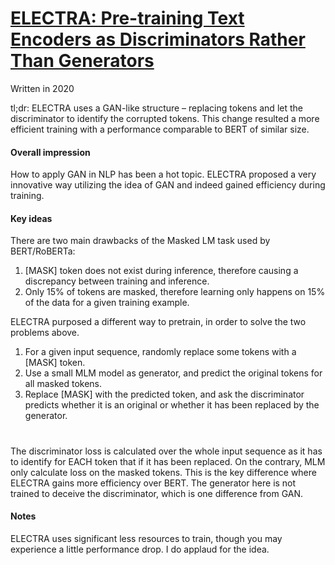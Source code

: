 # [ELECTRA: Pre-training Text Encoders as Discriminators Rather Than Generators](https://openreview.net/forum?id=r1xMH1BtvB)
Written in 2020

tl;dr: ELECTRA uses a GAN-like structure – replacing tokens and let the discriminator to identify the corrupted tokens. This change resulted a more efficient training with a performance comparable to BERT of similar size.

#### Overall impression
How to apply GAN in NLP has been a hot topic. ELECTRA proposed a very innovative way utilizing the idea of GAN and indeed gained efficiency during training.

#### Key ideas
There are two main drawbacks of the Masked LM task used by BERT/RoBERTa:
1.	[MASK] token does not exist during inference, therefore causing a discrepancy between training and inference.
2.	Only 15% of tokens are masked, therefore learning only happens on 15% of the data for a given training example.

ELECTRA purposed a different way to pretrain, in order to solve the two problems above. 
1.	For a given input sequence, randomly replace some tokens with a [MASK] token.
2.	Use a small MLM model as generator, and predict the original tokens for all masked tokens.
3.	Replace [MASK] with the predicted token, and ask the discriminator predicts whether it is an original or whether it has been replaced by the generator.

# [](https://miro.medium.com/max/1250/1*B5Bb8wvGSYCyIHwQQfs-lA.png)

The discriminator loss is calculated over the whole input sequence as it has to identify for EACH token that if it has been replaced. On the contrary, MLM only calculate loss on the masked tokens. This is the key difference where ELECTRA gains more efficiency over BERT.
The generator here is not trained to deceive the discriminator, which is one difference from GAN.

#### Notes
ELECTRA uses significant less resources to train, though you may experience a little performance drop. I  do applaud for the idea.
